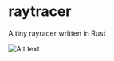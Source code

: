 # raytracer
A tiny rayracer written in Rust



![Alt text](images/sphere-and-plane.ppm?raw=true "sphere and plane")
